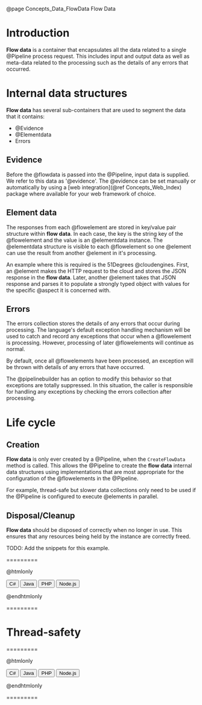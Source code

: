 @page Concepts_Data_FlowData Flow Data

# Introduction

**Flow data** is a container that encapsulates all the data related to a single @Pipeline process request.
This includes input and output data as well as meta-data related to the processing such as 
the details of any errors that occurred.

# Internal data structures

**Flow data** has several sub-containers that are used to segment the data that it contains:
* @Evidence
* @Elementdata
* Errors

## Evidence

Before the @flowdata is passed into the @Pipeline, input data is supplied. We refer to this data as
'@evidence'.
The @evidence can be set manually or automatically by using a 
[web integration](@ref Concepts_Web_Index) package where available for your web framework of choice.

## Element data

The responses from each @flowelement are stored in key/value pair structure within **flow data**.
In each case, the key is the string key of the @flowelement and the value is an @elementdata instance.
The @elementdata structure is visible to each @flowelement so one @element can use the result
from another @element in it's processing.

An example where this is required is the 51Degrees @cloudengines. First, an @element makes the
HTTP request to the cloud and stores the JSON response in the **flow data**. Later, another 
@element takes that JSON response and parses it to populate a strongly typed object with values
for the specific @aspect it is concerned with.

## Errors

The errors collection stores the details of any errors that occur during processing.
The language's default exception handling mechanism will be used to catch
and record any exceptions that occur when a @flowelement is processing. However, processing of 
later @flowelements will continue as normal.

By default, once all @flowelements have been processed, an exception will be thrown with details 
of any errors that have occurred.

The @pipelinebuilder has an option to modify this behavior so that exceptions are totally suppressed.
In this situation, the caller is responsible for handling any exceptions by checking the errors
collection after processing.


# Life cycle

## Creation

**Flow data** is only ever created by a @Pipeline, when the ```CreateFlowData``` method is called.
This allows the @Pipeline to create the **flow data** internal data structures using implementations
that are most appropriate for the configuration of the @flowelements in the @Pipeline.

For example, thread-safe but slower data collections only need to be used if the @Pipeline
is configured to execute @elements in parallel.

## Disposal/Cleanup

**Flow data** should be disposed of correctly when no longer in use. This ensures that any 
resources being held by the instance are correctly freed.

TODO: Add the snippets for this example.

=========

@htmlonly

<button class="b-btn b-btn--secondary disposalBtn" onclick="grabSnippet(this, 'pipeline-dotnet', '_snippets.html', 'dispose-flowdata-cs', 'disposalBtn', 'disposal-eg')">C#</button>
<button class="b-btn b-btn--secondary disposalBtn" onclick="grabSnippet(this, 'pipeline-java', '_snippets.html', 'dispose-flowdata-java', 'disposalBtn', 'disposal-eg')">Java</button>
<button class="b-btn b-btn--secondary disposalBtn" onclick="grabSnippet(this, 'pipeline-php', '_snippets.html', 'dispose-flowdata-php', 'disposalBtn', 'disposal-eg')">PHP</button>
<button class="b-btn b-btn--secondary disposalBtn" onclick="grabSnippet(this, 'pipeline-node', '_snippets.html', 'dispose-flowdata-node', 'disposalBtn', 'disposal-eg')">Node.js</button>
<div id="disposal-eg"></div>

@endhtmlonly

=========

# Thread-safety

=========

@htmlonly

<button class="b-btn b-btn--secondary concurrencyBtn" onclick="showSnippet(this, 'concurrency', 'concurrencyBtn', 'dotnet')">C#</button>
<button class="b-btn b-btn--secondary concurrencyBtn" onclick="showSnippet(this, 'concurrency', 'concurrencyBtn', 'java')">Java</button>
<button class="b-btn b-btn--secondary concurrencyBtn" onclick="showSnippet(this, 'concurrency', 'concurrencyBtn', 'php')">PHP</button>
<button class="b-btn b-btn--secondary concurrencyBtn" onclick="showSnippet(this, 'concurrency', 'concurrencyBtn', 'node')">Node.js</button>
<div id="concurrency">
  <div data-lang="dotnet" style="display: none;">  
    <p>
      In .NET, by default, the non-thread-safe Dictionary class is used for both element data and
      evidence.
    </p>
    <p>
      In both cases, this can be overridden to use another IDictionary implementation such as the 
      thread-safe ConcurrentDictionary.
    </p>
    <p>
      The errors collection uses the List class. This is not thread-safe. As performance is less 
      of an issue with this collection, a simple lock is used to synchronize items being 
      added to the list.
    </p>
  </div>
  <div data-lang="java" style="display: none;">
  </div> 
  <div data-lang="php" style="display: none;">
    <p>
      PHP runs in a single thread. Consequently, elements cannot run in parallel and 
      concurrency issues are not a concern.
    </p>
  </div>
  <div data-lang="node" style="display: none;">
  </div>
</div>

@endhtmlonly

=========
